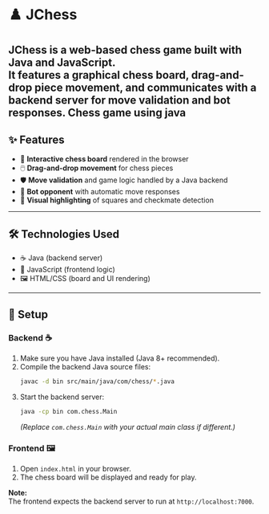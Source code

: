 # ♟️ JChess

JChess is a web-based chess game built with Java and JavaScript.  
It features a graphical chess board, drag-and-drop piece movement, and communicates with a backend server for move validation and bot responses.
Chess game using java
---

## ✨ Features

- 🎲 **Interactive chess board** rendered in the browser
- 🖱️ **Drag-and-drop movement** for chess pieces
- 🛡️ **Move validation** and game logic handled by a Java backend
- 🤖 **Bot opponent** with automatic move responses
- 🔦 **Visual highlighting** of squares and checkmate detection

---

## 🛠️ Technologies Used

- ☕ Java (backend server)
- 📜 JavaScript (frontend logic)
- 🖼️ HTML/CSS (board and UI rendering)

---

## 🚀 Setup

### Backend ☕
1. Make sure you have Java installed (Java 8+ recommended).
2. Compile the backend Java source files:
   ```sh
   javac -d bin src/main/java/com/chess/*.java
   ```
3. Start the backend server:
   ```sh
   java -cp bin com.chess.Main
   ```
   *(Replace `com.chess.Main` with your actual main class if different.)*

### Frontend 🖼️
1. Open `index.html` in your browser.
2. The chess board will be displayed and ready for play.

**Note:**  
The frontend expects the backend server to run at `http://localhost:7000`.
